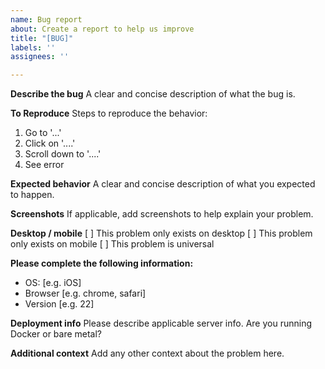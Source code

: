 ```yaml
---
name: Bug report
about: Create a report to help us improve
title: "[BUG]"
labels: ''
assignees: ''

---
```


**Describe the bug**
A clear and concise description of what the bug is.

**To Reproduce**
Steps to reproduce the behavior:
1. Go to '...'
2. Click on '....'
3. Scroll down to '....'
4. See error

**Expected behavior**
A clear and concise description of what you expected to happen.

**Screenshots**
If applicable, add screenshots to help explain your problem.

**Desktop / mobile**
[ ] This problem only exists on desktop
[ ] This problem only exists on mobile
[ ] This problem is universal

**Please complete the following information:**
 - OS: [e.g. iOS]
 - Browser [e.g. chrome, safari]
 - Version [e.g. 22]

**Deployment info**
Please describe applicable server info. Are you running Docker or bare metal?

**Additional context**
Add any other context about the problem here.
